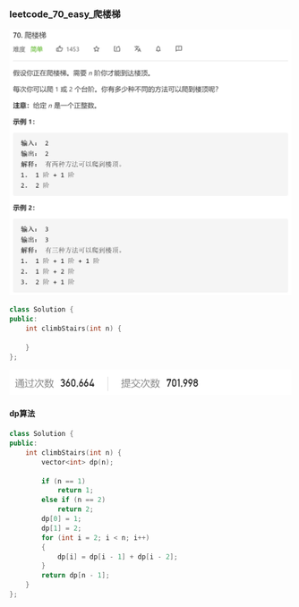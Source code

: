 ### leetcode_70_easy_爬楼梯

![image-20210205120922466](leetcode_70_easy_爬楼梯.assets/image-20210205120922466.png)

```c++
class Solution {
public:
    int climbStairs(int n) {

    }
};
```

![image-20210205121018075](leetcode_70_easy_爬楼梯.assets/image-20210205121018075.png)

#### dp算法

```c++
class Solution {
public:
	int climbStairs(int n) {
		vector<int> dp(n);

		if (n == 1)
			return 1;
		else if (n == 2)
			return 2;
		dp[0] = 1;
		dp[1] = 2;
		for (int i = 2; i < n; i++)
		{
			dp[i] = dp[i - 1] + dp[i - 2];
		}
		return dp[n - 1];
	}
};
```

